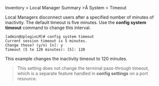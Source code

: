 <!-- 5.4 -->

<div class='ucc' />Inventory > Local Manager Summary >Â System > Timeout</div>

Local Managers disconnect users after a specified number of minutes of inactivity. The default timeout is five minutes. Use the **config system timeout** command to change this interval.

```
[admin@UplogixLM]# config system timeout
Current session timeout is 5 minutes.
Change these? (y/n) [n]: y
Timeout (5 to 120 minutes): [5]: 120
```

This example changes the inactivity timeout to 120 minutes.

> This setting does not change the terminal pass-through timeout, which is a separate feature handled in **config settings** on a port resource.